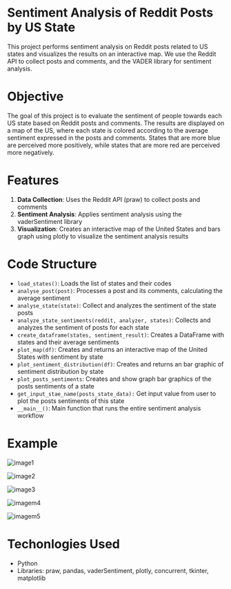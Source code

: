# Sentiment Analysis of Reddit Posts by US State

This project performs sentiment analysis on Reddit posts related to US states and visualizes the results on an interactive map. We use the Reddit API to collect posts and comments, and the VADER library for sentiment analysis.

# Objective

The goal of this project is to evaluate the sentiment of people towards each US state based on Reddit posts and comments. The results are displayed on a map of the US, where each state is colored according to the average sentiment expressed in the posts and comments. States that are more blue are perceived more positively, while states that are more red are perceived more negatively.

# Features

1. **Data Collection**: Uses the Reddit API (praw) to collect posts and comments
2. **Sentiment Analysis**: Applies sentiment analysis using the vaderSentiment library
3. **Visualization**: Creates an interactive map of the United States and bars graph using plotly to visualize the sentiment analysis results

# Code Structure

- `load_states()`: Loads the list of states and their codes
- `analyse_post(post)`: Processes a post and its comments, calculating the average sentiment
- `analyse_state(state)`: Collect and analyzes the sentiment of the state posts
- `analyze_state_sentiments(reddit, analyzer, states)`: Collects and analyzes the sentiment of posts for each state
- `create_dataframe(states, sentiment_result)`: Creates a DataFrame with states and their average sentiments
- `plot_map(df)`: Creates and returns an interactive map of the United States with sentiment by state
- `plot_sentiment_distribution(df)`: Creates and returns an bar graphic of sentiment distribution by state
- `plot_posts_sentiments`: Creates and show graph bar graphics of the posts sentiments of a state
- `get_input_stae_name(posts_state_data):` Get input value from user to plot the posts sentiments of this state
- `__main__()`: Main function that runs the entire sentiment analysis workflow

# Example

![image1](https://github.com/user-attachments/assets/a608217b-48da-454f-95df-7f011dc17e19)

![image2](https://github.com/user-attachments/assets/d83fab3a-a88e-4d1c-886e-63788fffb6d9)

![image3](https://github.com/user-attachments/assets/3616324b-6406-4ddb-a6f8-3a5252ba33b3)

![imagem4](https://github.com/user-attachments/assets/8270f4db-b46b-4f77-b65d-363e530795f2)

![imagem5](https://github.com/user-attachments/assets/84638196-3a99-4720-bcfe-ea83277609af)

# Techonlogies Used

- Python
- Libraries: praw, pandas, vaderSentiment, plotly, concurrent, tkinter, matplotlib
